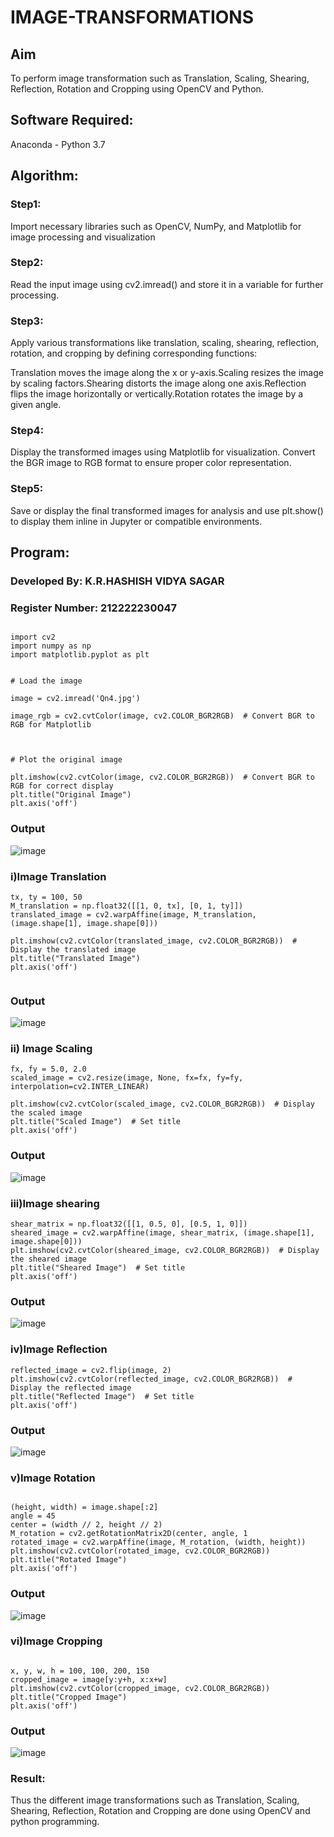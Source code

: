 # IMAGE-TRANSFORMATIONS





## Aim

To perform image transformation such as Translation, Scaling, Shearing, Reflection, Rotation and Cropping using OpenCV and Python.



## Software Required:

Anaconda - Python 3.7



## Algorithm:

### Step1:

Import necessary libraries such as OpenCV, NumPy, and Matplotlib for image processing and visualization



### Step2:

Read the input image using cv2.imread() and store it in a variable for further processing.



### Step3:

Apply various transformations like translation, scaling, shearing, reflection, rotation, and cropping by defining corresponding functions:



Translation moves the image along the x or y-axis.Scaling resizes the image by scaling factors.Shearing distorts the image along one axis.Reflection flips the image horizontally or vertically.Rotation rotates the image by a given angle.



### Step4:

Display the transformed images using Matplotlib for visualization. Convert the BGR image to RGB format to ensure proper color representation.



### Step5:

Save or display the final transformed images for analysis and use plt.show() to display them inline in Jupyter or compatible environments.



## Program:

### Developed By: K.R.HASHISH VIDYA SAGAR

### Register Number: 212222230047



```

import cv2
import numpy as np
import matplotlib.pyplot as plt


# Load the image

image = cv2.imread('Qn4.jpg')

image_rgb = cv2.cvtColor(image, cv2.COLOR_BGR2RGB)  # Convert BGR to RGB for Matplotlib



# Plot the original image

plt.imshow(cv2.cvtColor(image, cv2.COLOR_BGR2RGB))  # Convert BGR to RGB for correct display
plt.title("Original Image")  
plt.axis('off') 

```

### Output

![image](https://github.com/user-attachments/assets/6e205e83-3db0-430c-948f-f432e14a9360)

### i)Image Translation

```
tx, ty = 100, 50
M_translation = np.float32([[1, 0, tx], [0, 1, ty]])
translated_image = cv2.warpAffine(image, M_translation, (image.shape[1], image.shape[0]))  
```
```
plt.imshow(cv2.cvtColor(translated_image, cv2.COLOR_BGR2RGB))  # Display the translated image
plt.title("Translated Image")  
plt.axis('off')


```

### Output

![image](https://github.com/user-attachments/assets/d64cca57-dcf9-4e76-82a5-25b161de8a9c)


### ii) Image Scaling

```
fx, fy = 5.0, 2.0
scaled_image = cv2.resize(image, None, fx=fx, fy=fy, interpolation=cv2.INTER_LINEAR)
```
```
plt.imshow(cv2.cvtColor(scaled_image, cv2.COLOR_BGR2RGB))  # Display the scaled image
plt.title("Scaled Image")  # Set title
plt.axis('off')
```

### Output
![image](https://github.com/user-attachments/assets/84ba93b3-7638-4419-8d27-6535bc643b27)

### iii)Image shearing

```
shear_matrix = np.float32([[1, 0.5, 0], [0.5, 1, 0]])
sheared_image = cv2.warpAffine(image, shear_matrix, (image.shape[1], image.shape[0]))
plt.imshow(cv2.cvtColor(sheared_image, cv2.COLOR_BGR2RGB))  # Display the sheared image
plt.title("Sheared Image")  # Set title
plt.axis('off')
```

### Output
![image](https://github.com/user-attachments/assets/5df8d616-5027-4a09-9241-2516e475fe0d)


### iv)Image Reflection

```
reflected_image = cv2.flip(image, 2) 
plt.imshow(cv2.cvtColor(reflected_image, cv2.COLOR_BGR2RGB))  # Display the reflected image
plt.title("Reflected Image")  # Set title
plt.axis('off')
```

### Output

![image](https://github.com/user-attachments/assets/8d25089f-ff9c-4e01-8607-8744867db20c)

### v)Image Rotation

```

(height, width) = image.shape[:2]
angle = 45
center = (width // 2, height // 2)
M_rotation = cv2.getRotationMatrix2D(center, angle, 1
rotated_image = cv2.warpAffine(image, M_rotation, (width, height))
plt.imshow(cv2.cvtColor(rotated_image, cv2.COLOR_BGR2RGB))
plt.title("Rotated Image")
plt.axis('off')

```

### Output
![image](https://github.com/user-attachments/assets/0cd0c5a4-d77c-4814-8da9-862dc9ee8e3d)

### vi)Image Cropping

```

x, y, w, h = 100, 100, 200, 150
cropped_image = image[y:y+h, x:x+w]
plt.imshow(cv2.cvtColor(cropped_image, cv2.COLOR_BGR2RGB)) 
plt.title("Cropped Image")
plt.axis('off')

```

### Output

![image](https://github.com/user-attachments/assets/6c7981f4-4dc8-4637-b2ce-41c92c88366d)

### Result:
Thus the different image transformations such as Translation, Scaling, Shearing, Reflection, Rotation and Cropping are done using OpenCV and python programming.
